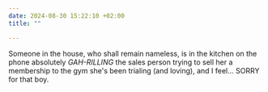 ```yaml
---
date: 2024-08-30 15:22:10 +02:00
title: ""

---
```

Someone in the house, who shall remain nameless, is in the kitchen on the phone absolutely _GAH-RILLING_ the sales person trying to sell her a membership to the gym she's been trialing (and loving), and I feel... SORRY for that boy. 
